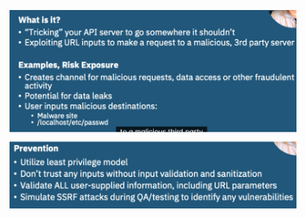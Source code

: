 ![](attachments/Pasted%20image%2020250712193452.png)

![](attachments/Pasted%20image%2020250712193740.png)